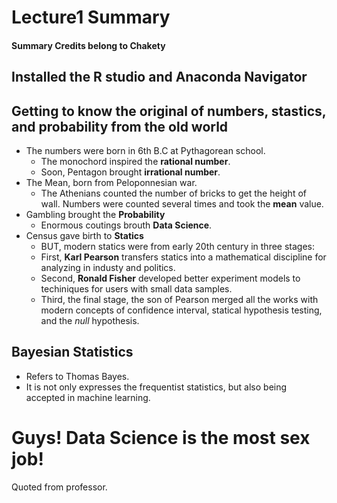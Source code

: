 # Lecture1 Summary

#### Summary Credits belong to Chakety

## Installed the R studio and Anaconda Navigator

## Getting to know the original of numbers, stastics, and probability from the old world

- The numbers were born in 6th B.C at Pythagorean school.
  - The monochord inspired the **rational number**.
  - Soon, Pentagon brought **irrational number**.
- The Mean, born from Peloponnesian war.
  - The Athenians counted the number of bricks to get the height of wall. Numbers were counted several times and took the **mean** value.
- Gambling brought the **Probability**
  - Enormous coutings brouth **Data Science**.
- Census gave birth to **Statics**
  - BUT, modern statics were from early 20th century in three stages:
  - First,  **Karl Pearson** transfers statics into a mathematical discipline for analyzing in industy and politics.
  - Second, **Ronald Fisher** developed better experiment models to techiniques for users with small data samples.
  - Third, the final stage, the son of Pearson merged all the works with modern concepts of confidence interval, statical hypothesis testing, and the *null* hypothesis.

## Bayesian Statistics

- Refers to Thomas Bayes.
- It is not only expresses the frequentist statistics, but also being accepted in machine learning.


# **Guys! Data Science is the most sex job!**
Quoted from professor. 
